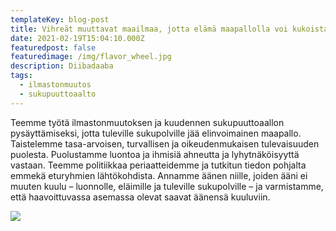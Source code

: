 ```yaml
---
templateKey: blog-post
title: Vihreät muuttavat maailmaa, jotta elämä maapallolla voi kukoistaa
date: 2021-02-19T15:04:10.000Z
featuredpost: false
featuredimage: /img/flavor_wheel.jpg
description: Diibadaaba
tags:
  - ilmastonmuutos
  - sukupuuttoaalto
---
```

Teemme työtä ilmastonmuutoksen ja kuudennen sukupuuttoaallon pysäyttämiseksi, jotta tuleville sukupolville jää elinvoimainen maapallo. Taistelemme tasa-arvoisen, turvallisen ja oikeudenmukaisen tulevaisuuden puolesta. Puolustamme luontoa ja ihmisiä ahneutta ja lyhytnäköisyyttä vastaan. Teemme politiikkaa periaatteidemme ja tutkitun tiedon pohjalta emmekä eturyhmien lähtökohdista. Annamme äänen niille, joiden ääni ei muuten kuulu – luonnolle, eläimille ja tuleville sukupolville – ja varmistamme, että haavoittuvassa asemassa olevat saavat äänensä kuuluviin.

![](/img/erosion.jpg)